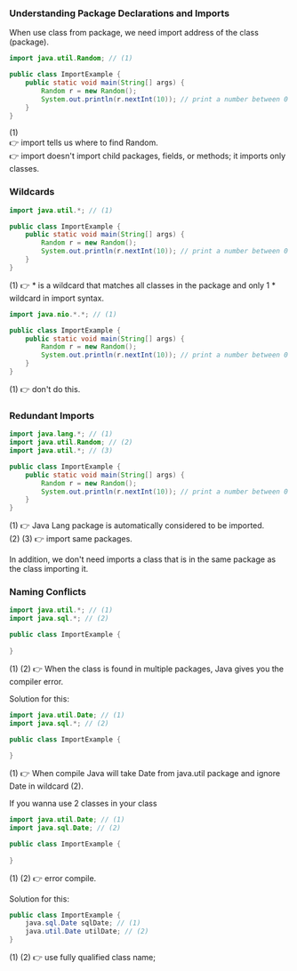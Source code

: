 ### Understanding Package Declarations and Imports

When use class from package, we need import address of the class (package).

```java
import java.util.Random; // (1)

public class ImportExample {
    public static void main(String[] args) {
        Random r = new Random();
        System.out.println(r.nextInt(10)); // print a number between 0 and 9
    }
}
```
(1) <br> 
:point_right: import tells us where to find Random. <br>
:point_right: import doesn't import child packages, fields, or methods; it imports only classes.

### Wildcards

```java
import java.util.*; // (1)

public class ImportExample {
    public static void main(String[] args) {
        Random r = new Random();
        System.out.println(r.nextInt(10)); // print a number between 0 and 9
    }
}
```

(1) :point_right: * is a wildcard that matches all classes in the package and only 1 * wildcard in import syntax.

```java
import java.nio.*.*; // (1)

public class ImportExample {
    public static void main(String[] args) {
        Random r = new Random();
        System.out.println(r.nextInt(10)); // print a number between 0 and 9
    }
}
```
(1) :point_right: don't do this.

### Redundant Imports

```java
import java.lang.*; // (1)
import java.util.Random; // (2)
import java.util.*; // (3)

public class ImportExample {
    public static void main(String[] args) {
        Random r = new Random();
        System.out.println(r.nextInt(10)); // print a number between 0 and 9
    }
}
```

(1) :point_right: Java Lang package is automatically considered to be imported. <br>
(2) (3) :point_right: import same packages.

In addition, we don't need imports a class that is in the same package as the
class importing it.

### Naming Conflicts

```java
import java.util.*; // (1)
import java.sql.*; // (2)

public class ImportExample {
    
}
```
(1) (2) :point_right: When the class is found in multiple packages, Java gives you the compiler error.

Solution for this:
```java
import java.util.Date; // (1)
import java.sql.*; // (2)

public class ImportExample {
    
}
```

(1) :point_right: When compile Java will take Date from java.util package and ignore Date in wildcard (2).

If you wanna use 2 classes in your class

```java
import java.util.Date; // (1)
import java.sql.Date; // (2)

public class ImportExample {
    
}
```
(1) (2) :point_right: error compile.

Solution for this:
```java
public class ImportExample {
    java.sql.Date sqlDate; // (1)
    java.util.Date utilDate; // (2)
}
```

(1) (2) :point_right: use fully qualified class name;
